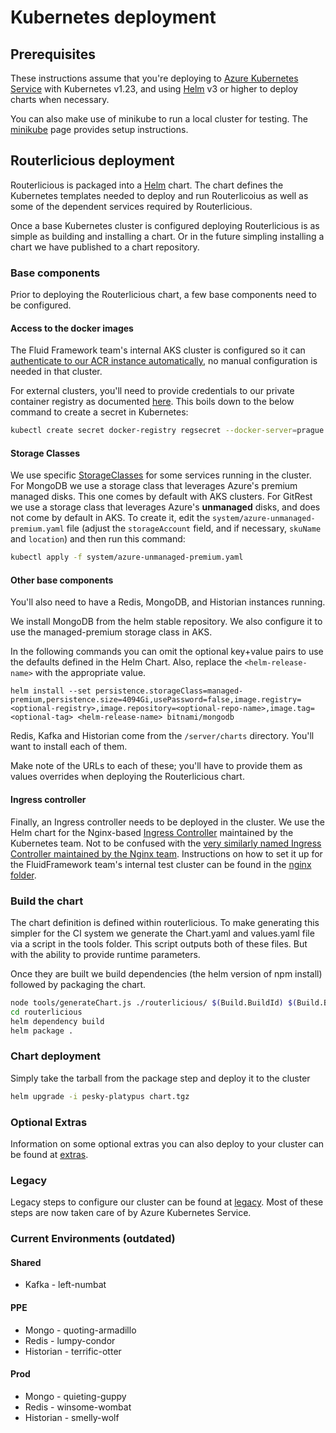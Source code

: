 # Kubernetes deployment

## Prerequisites

These instructions assume that you're deploying to [Azure Kubernetes Service](https://azure.microsoft.com/en-us/services/kubernetes-service/)
with Kubernetes v1.23, and using [Helm](https://helm.sh/) v3 or higher to deploy charts when necessary.

You can also make use of minikube to run a local cluster for testing. The [minikube](minikube.md) page provides setup
instructions.

## Routerlicious deployment

Routerlicious is packaged into a [Helm](https://helm.sh) chart. The chart defines the Kubernetes templates needed
to deploy and run Routerlicoius as well as some of the dependent services required by Routerlicious.

Once a base Kubernetes cluster is configured deploying Routerlicious is as simple as building and installing a
chart. Or in the future simpling installing a chart we have published to a chart repository.

### Base components

Prior to deploying the Routerlicious chart, a few base components need to be configured.

#### Access to the docker images

The Fluid Framework team's internal AKS cluster is configured so it can [authenticate to our ACR instance automatically](https://docs.microsoft.com/en-us/azure/aks/cluster-container-registry-integration?tabs=azure-cli),
no manual configuration is needed in that cluster.

For external clusters, you'll need to provide credentials to our private container registry as
documented [here](https://kubernetes.io/docs/tasks/configure-pod-container/pull-image-private-registry/). This boils
down to the below command to create a secret in Kubernetes:

```bash
kubectl create secret docker-registry regsecret --docker-server=prague.azurecr.io --docker-username=prague --docker-password=/vM3i=D+K4+vj+pgha=cg=55OQLDWj3w --docker-email=kurtb@microsoft.com
```

#### Storage Classes

We use specific [StorageClasses](https://kubernetes.io/docs/concepts/storage/storage-classes/) for some services running in the cluster. For MongoDB we use a storage class
that leverages Azure's premium managed disks. This one comes by default with AKS clusters. For GitRest we use a storage class that leverages Azure's **unmanaged**
disks, and does not come by default in AKS. To create it, edit the `system/azure-unmanaged-premium.yaml`
file (adjust the `storageAccount` field, and if necessary, `skuName` and `location`) and then run this command:

```bash
kubectl apply -f system/azure-unmanaged-premium.yaml
```

#### Other base components

You'll also need to have a Redis, MongoDB, and Historian instances running.

We install MongoDB from the helm stable repository.
We also configure it to use the managed-premium storage class in AKS.

In the following commands you can omit the optional key+value pairs to use the defaults defined in the Helm Chart.
Also, replace the `<helm-release-name>` with the appropriate value.

`helm install --set persistence.storageClass=managed-premium,persistence.size=4094Gi,usePassword=false,image.registry=<optional-registry>,image.repository=<optional-repo-name>,image.tag=<optional-tag> <helm-release-name> bitnami/mongodb`

Redis, Kafka and Historian come from the `/server/charts` directory. You'll want to install each of them.

Make note of the URLs to each of these; you'll have to provide them as values overrides when deploying the Routerlicious
chart.

#### Ingress controller

Finally, an Ingress controller needs to be deployed in the cluster. We use the Helm chart for the Nginx-based
[Ingress Controller](https://github.com/kubernetes/ingress-nginx) maintained by the Kubernetes team. Not to be confused
with the [very similarly named Ingress Controller maintained by the Nginx team](https://docs.nginx.com/nginx-ingress-controller/).
Instructions on how to set it up for the FluidFramework team's internal test cluster can be found in the [nginx folder](./nginx/).

### Build the chart

The chart definition is defined within routerlicious. To make generating this simpler for the CI system we
generate the Chart.yaml and values.yaml file via a script in the tools folder. This script outputs both of
these files. But with the ability to provide runtime parameters.

Once they are built we build dependencies (the helm version of npm install) followed by packaging the chart.

```bash
node tools/generateChart.js ./routerlicious/ $(Build.BuildId) $(Build.BuildId)
cd routerlicious
helm dependency build
helm package .
```

### Chart deployment

Simply take the tarball from the package step and deploy it to the cluster

```bash
helm upgrade -i pesky-platypus chart.tgz
```

### Optional Extras

Information on some optional extras you can also deploy to your cluster can be found at [extras](extras.md).

### Legacy

Legacy steps to configure our cluster can be found at [legacy](legacy.md). Most of these steps are now taken
care of by Azure Kubernetes Service.

### Current Environments (outdated)

#### Shared

-   Kafka - left-numbat

#### PPE

-   Mongo - quoting-armadillo
-   Redis - lumpy-condor
-   Historian - terrific-otter

#### Prod

-   Mongo - quieting-guppy
-   Redis - winsome-wombat
-   Historian - smelly-wolf
